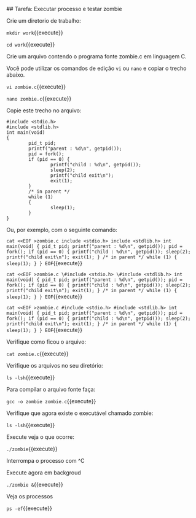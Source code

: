 

## Tarefa: Executar processo e testar zombie


Crie um diretorio de trabalho:

`mkdir work`{{execute}}

`cd work`{{execute}}



Crie um arquivo contendo o programa fonte zombie.c em linguagem C.

Você pode utilizar os comandos de edição `vi` ou `nano` e copiar o trecho abaixo. 

`vi zombie.c`{{execute}}

`nano zombie.c`{{execute}}

Copie este trecho no arquivo:

    #include <stdio.h>
    #include <stdlib.h>
    int main(void)
    {
            pid_t pid;
            printf("parent : %d\n", getpid());
            pid = fork();
            if (pid == 0) {
                    printf("child : %d\n", getpid());
                    sleep(2);
                    printf("child exit\n");
                    exit(1);
            }
            /* in parent */
            while (1)
            {
                    sleep(1);
            }
    }


Ou, por exemplo, com o seguinte comando:

`cat <<EOF >zombie.c
    include <stdio.h>
    include <stdlib.h>
    int main(void)
    {
            pid_t pid;
            printf("parent : %d\n", getpid());
            pid = fork();
            if (pid == 0) {
                    printf("child : %d\n", getpid());
                    sleep(2);
                    printf("child exit\n");
                    exit(1);
            }
            /* in parent */
            while (1)
            {
                sleep(1);
            }
    }
EOF`{{execute}}



`cat <<EOF >zombie.c
    \#include <stdio.h>
    \#include <stdlib.h>
    int main(void)
    {
            pid_t pid;
            printf("parent : %d\n", getpid());
            pid = fork();
            if (pid == 0) {
                    printf("child : %d\n", getpid());
                    sleep(2);
                    printf("child exit\n");
                    exit(1);
            }
            /* in parent */
            while (1)
            {
                sleep(1);
            }
    }
EOF`{{execute}}


`cat <<EOF >zombie.c
     #include <stdio.h>
     #include <stdlib.h>
    int main(void)
    {
            pid_t pid;
            printf("parent : %d\n", getpid());
            pid = fork();
            if (pid == 0) {
                    printf("child : %d\n", getpid());
                    sleep(2);
                    printf("child exit\n");
                    exit(1);
            }
            /* in parent */
            while (1)
            {
                sleep(1);
            }
    }
EOF`{{execute}}



Verifique como ficou o arquivo:

`cat zombie.c`{{execute}}

Verifique os arquivos no seu diretório:

`ls -lsh`{{execute}}


Para compilar o arquivo fonte faça:

`gcc -o zombie zombie.c`{{execute}}

Verifique que agora existe o executável chamado zombie:

`ls -lsh`{{execute}}

Execute veja o que ocorre:

`./zombie`{{execute}}

Interrompa o processo com ^C

Execute agora em backgroud

`./zombie &`{{execute}}

Veja os processos

`ps -ef`{{execute}}

